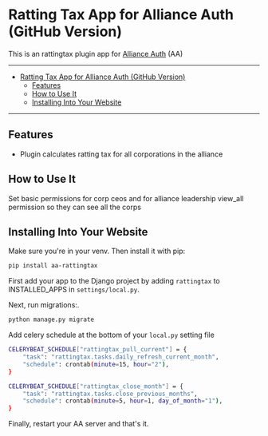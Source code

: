 # Ratting Tax App for Alliance Auth (GitHub Version)<a name="rattingtax-plugin-app-for-alliance-auth-github-version"></a>

This is an rattingtax plugin app for [Alliance Auth](https://gitlab.com/allianceauth/allianceauth)
(AA)
______________________________________________________________________

<!-- mdformat-toc start --slug=github --maxlevel=6 --minlevel=1 -->

- [Ratting Tax App for Alliance Auth (GitHub Version)](#rattingtax-plugin-app-for-alliance-auth-github-version)
  - [Features](#features)
  - [How to Use It](#how-to-use-it)
  - [Installing Into Your Website](#installing-into-your-website)
<!-- mdformat-toc end -->

______________________________________________________________________

## Features<a name="features"></a>

- Plugin calculates ratting tax for all corporations in the alliance

## How to Use It<a name="how-to-use-it"></a>

Set basic permissions for corp ceos and for alliance leadership view_all permission so they can see all the corps

## Installing Into Your Website<a name="installing-into-your-website"></a>

Make sure you're in your venv. Then install it with pip:

```bash
pip install aa-rattingtax
```

First add your app to the Django project by adding `rattingtax` to
INSTALLED_APPS in `settings/local.py`.

Next, run migrations:.

```bash
python manage.py migrate
```

Add celery schedule at the bottom of your `local.py` setting file

```bash
CELERYBEAT_SCHEDULE["rattingtax_pull_current"] = {
    "task": "rattingtax.tasks.daily_refresh_current_month",
    "schedule": crontab(minute=15, hour="2"),
}

CELERYBEAT_SCHEDULE["rattingtax_close_month"] = {
    "task": "rattingtax.tasks.close_previous_months",
    "schedule": crontab(minute=5, hour=1, day_of_month="1"),
}
```

Finally, restart your AA server and that's it.